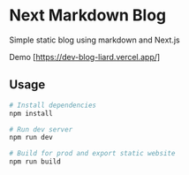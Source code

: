 # Next Markdown Blog

Simple static blog using markdown and Next.js

Demo [https://dev-blog-liard.vercel.app/]

## Usage

```bash
# Install dependencies
npm install

# Run dev server
npm run dev

# Build for prod and export static website
npm run build
```
